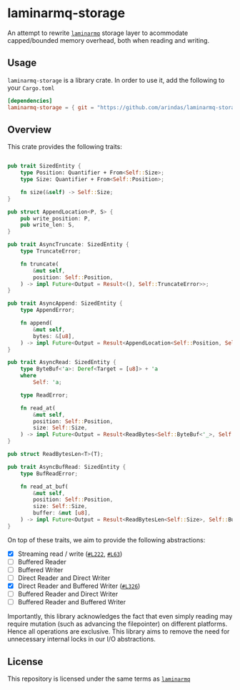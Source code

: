# laminarmq-storage

An attempt to rewrite [`laminarmq`](https://github.com/arindas/laminarmq) storage layer
to acommodate capped/bounded memory overhead, both when reading and writing.

## Usage

`laminarmq-storage` is a library crate. In order to use it, add the following to your `Cargo.toml`

```toml
[dependencies]
laminarmq-storage = { git = "https://github.com/arindas/laminarmq-storage.git" }
```

## Overview

This crate provides the following traits:

```rust

pub trait SizedEntity {
    type Position: Quantifier + From<Self::Size>;
    type Size: Quantifier + From<Self::Position>;

    fn size(&self) -> Self::Size;
}

pub struct AppendLocation<P, S> {
    pub write_position: P,
    pub write_len: S,
}

pub trait AsyncTruncate: SizedEntity {
    type TruncateError;

    fn truncate(
        &mut self,
        position: Self::Position,
    ) -> impl Future<Output = Result<(), Self::TruncateError>>;
}

pub trait AsyncAppend: SizedEntity {
    type AppendError;

    fn append(
        &mut self,
        bytes: &[u8],
    ) -> impl Future<Output = Result<AppendLocation<Self::Position, Self::Size>, Self::AppendError>>;
}

pub trait AsyncRead: SizedEntity {
    type ByteBuf<'a>: Deref<Target = [u8]> + 'a
    where
        Self: 'a;

    type ReadError;

    fn read_at(
        &mut self,
        position: Self::Position,
        size: Self::Size,
    ) -> impl Future<Output = Result<ReadBytes<Self::ByteBuf<'_>, Self::Size>, Self::ReadError>>;
}

pub struct ReadBytesLen<T>(T);

pub trait AsyncBufRead: SizedEntity {
    type BufReadError;

    fn read_at_buf(
        &mut self,
        position: Self::Position,
        size: Self::Size,
        buffer: &mut [u8],
    ) -> impl Future<Output = Result<ReadBytesLen<Self::Size>, Self::BufReadError>>;
}

```

On top of these traits, we aim to provide the following abstractions:

- [x] Streaming read / write ([`#L222`](./src/lib.rs/#L222), [`#L63`](./src/lib.rs/#L63))
- [ ] Buffered Reader
- [ ] Buffered Writer
- [ ] Direct Reader and Direct Writer
- [x] Direct Reader and Buffered Writer ([`#L326`](./src/lib.rs#L326))
- [ ] Buffered Reader and Direct Writer
- [ ] Buffered Reader and Buffered Writer

Importantly, this library acknowledges the fact that even simply reading may require
mutation (such as advancing the filepointer) on different platforms. Hence all
operations are exclusive. This library aims to remove the need for unnecessary internal
locks in our I/O abstractions.

## License

This repository is licensed under the same terms as [`laminarmq`](https://github.com/arindas/laminarmq)
